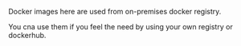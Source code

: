 Docker images here are used from on-premises docker registry. 

You cna use them if you feel the need by using your own registry or dockerhub.
